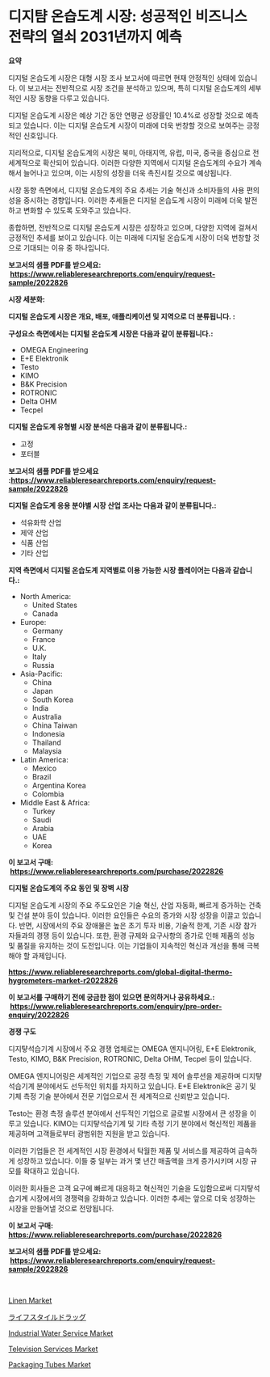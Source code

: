 <p><h1>디지턈 온습도계 시장: 성공적인 비즈니스 전략의 열쇠 2031년까지 예측</h1></p><p><strong>요약</strong></p>
<p><p>디지털 온습도계 시장은 대형 시장 조사 보고서에 따르면 현재 안정적인 상태에 있습니다. 이 보고서는 전반적으로 시장 조건을 분석하고 있으며, 특히 디지털 온습도계의 세부적인 시장 동향을 다루고 있습니다.</p><p>디지털 온습도계 시장은 예상 기간 동안 연평균 성장률인 10.4%로 성장할 것으로 예측되고 있습니다. 이는 디지털 온습도계 시장이 미래에 더욱 번창할 것으로 보여주는 긍정적인 신호입니다.</p><p>지리적으로, 디지털 온습도계의 시장은 북미, 아태지역, 유럽, 미국, 중국을 중심으로 전 세계적으로 확산되어 있습니다. 이러한 다양한 지역에서 디지털 온습도계의 수요가 계속해서 늘어나고 있으며, 이는 시장의 성장을 더욱 촉진시킬 것으로 예상됩니다.</p><p>시장 동향 측면에서, 디지털 온습도계의 주요 추세는 기술 혁신과 소비자들의 사용 편의성을 중시하는 경향입니다. 이러한 추세들은 디지털 온습도계 시장이 미래에 더욱 발전하고 변화할 수 있도록 도와주고 있습니다.</p><p>종합하면, 전반적으로 디지털 온습도계 시장은 성장하고 있으며, 다양한 지역에 걸쳐서 긍정적인 추세를 보이고 있습니다. 이는 미래에 디지털 온습도계 시장이 더욱 번창할 것으로 기대되는 이유 중 하나입니다.</p></p>
<p><strong>보고서의 샘플 PDF를 받으세요: &nbsp;<a href="https://www.reliableresearchreports.com/enquiry/request-sample/2022826">https://www.reliableresearchreports.com/enquiry/request-sample/2022826</a></strong></p>
<p><strong>시장 세분화:</strong></p>
<p><strong> 디지털 온습도계 시장은 개요, 배포, 애플리케이션 및 지역으로 더 분류됩니다. :</strong></p>
<p><strong>구성요소 측면에서는 디지털 온습도계 시장은 다음과 같이 분류됩니다.:</strong></p>
<p><ul><li>OMEGA Engineering</li><li>E+E Elektronik</li><li>Testo</li><li>KIMO</li><li>B&K Precision</li><li>ROTRONIC</li><li>Delta OHM</li><li>Tecpel</li></ul></p>
<p><strong> 디지털 온습도계 유형별 시장 분석은 다음과 같이 분류됩니다.:</strong></p>
<p><ul><li>고정</li><li>포터블</li></ul></p>
<p><strong>보고서의 샘플 PDF를 받으세요 :<a href="https://www.reliableresearchreports.com/enquiry/request-sample/2022826">https://www.reliableresearchreports.com/enquiry/request-sample/2022826</a></strong></p>
<p><strong> 디지털 온습도계 응용 분야별 시장 산업 조사는 다음과 같이 분류됩니다.:</strong></p>
<p><ul><li>석유화학 산업</li><li>제약 산업</li><li>식품 산업</li><li>기타 산업</li></ul></p>
<p><strong>지역 측면에서 디지털 온습도계 지역별로 이용 가능한 시장 플레이어는 다음과 같습니다.:</strong></p>
<p><ul>
    <li>
        North America:
        <ul>
            <li>United States</li>
            <li>Canada</li>
        </ul>
    </li>
    <li>
        Europe:
        <ul>
            <li>Germany</li>
            <li>France</li>
            <li>U.K.</li>
            <li>Italy</li>
            <li>Russia</li>
        </ul>
    </li>
    <li>
        Asia-Pacific:
        <ul>
            <li>China</li>
            <li>Japan</li>
            <li>South Korea</li>
            <li>India</li>
            <li>Australia</li>
            <li>China Taiwan</li>
            <li>Indonesia</li>
            <li>Thailand</li>
            <li>Malaysia</li>
        </ul>
    </li>
    <li>
        Latin America:
        <ul>
            <li>Mexico</li>
            <li>Brazil</li>
            <li>Argentina Korea</li>
            <li>Colombia</li>
        </ul>
    </li>
    <li>
        Middle East & Africa:
        <ul>
            <li>Turkey</li>
            <li>Saudi</li>
            <li>Arabia</li>
            <li>UAE</li>
            <li>Korea</li>
        </ul>
    </li>
    </ul></p>
<p><strong>이 보고서 구매: &nbsp;<a href="https://www.reliableresearchreports.com/purchase/2022826">https://www.reliableresearchreports.com/purchase/2022826</a></strong></p>
<p><strong>디지털 온습도계의 주요 동인 및 장벽 시장</strong></p>
<p><p>디지털 온습도계 시장의 주요 주도요인은 기술 혁신, 산업 자동화, 빠르게 증가하는 건축 및 건설 분야 등이 있습니다. 이러한 요인들은 수요의 증가와 시장 성장을 이끌고 있습니다. 반면, 시장에서의 주요 장애물은 높은 초기 투자 비용, 기술적 한계, 기존 시장 참가자들과의 경쟁 등이 있습니다. 또한, 환경 규제와 요구사항의 증가로 인해 제품의 성능 및 품질을 유지하는 것이 도전입니다. 이는 기업들이 지속적인 혁신과 개선을 통해 극복해야 할 과제입니다.</p></p>
<p><strong><a href="https://www.reliableresearchreports.com/global-digital-thermo-hygrometers-market-r2022826">https://www.reliableresearchreports.com/global-digital-thermo-hygrometers-market-r2022826</a></strong></p>
<p><strong>이 보고서를 구매하기 전에 궁금한 점이 있으면 문의하거나 공유하세요.: &nbsp;<a href="https://www.reliableresearchreports.com/enquiry/pre-order-enquiry/2022826">https://www.reliableresearchreports.com/enquiry/pre-order-enquiry/2022826</a></strong></p>
<p><strong>경쟁 구도</strong></p>
<p><p>디지턓석습기계 시장에서 주요 경쟁 업체로는 OMEGA 엔지니어링, E+E Elektronik, Testo, KIMO, B&K Precision, ROTRONIC, Delta OHM, Tecpel 등이 있습니다.</p><p>OMEGA 엔지니어링은 세계적인 기업으로 공정 측정 및 제어 솔루션을 제공하며 디지턓석습기계 분야에서도 선두적인 위치를 차지하고 있습니다. E+E Elektronik은 공기 및 기체 측정 기술 분야에서 전문 기업으로서 전 세계적으로 신뢰받고 있습니다.</p><p>Testo는 환경 측정 솔루션 분야에서 선두적인 기업으로 글로벌 시장에서 큰 성장을 이루고 있습니다. KIMO는 디지턓석습기계 및 기타 측정 기기 분야에서 혁신적인 제품을 제공하며 고객들로부터 광범위한 지원을 받고 있습니다.</p><p>이러한 기업들은 전 세계적인 시장 환경에서 탁월한 제품 및 서비스를 제공하여 급속하게 성장하고 있습니다. 이들 중 일부는 과거 몇 년간 매출액을 크게 증가시키며 시장 규모를 확대하고 있습니다.</p><p>이러한 회사들은 고객 요구에 빠르게 대응하고 혁신적인 기술을 도입함으로써 디지턓석습기계 시장에서의 경쟁력을 강화하고 있습니다. 이러한 추세는 앞으로 더욱 성장하는 시장을 만들어낼 것으로 전망됩니다.</p></p>
<p><strong>이 보고서 구매: &nbsp; <a href="https://www.reliableresearchreports.com/purchase/2022826">https://www.reliableresearchreports.com/purchase/2022826</a></strong></p>
<p><strong>보고서의 샘플 PDF를 받으세요: &nbsp;<a href="https://www.reliableresearchreports.com/enquiry/request-sample/2022826">https://www.reliableresearchreports.com/enquiry/request-sample/2022826</a></strong><strong></strong></p>
<p>&nbsp;</p>
<p><p><a href="https://issuu.com/reportprime-2/docs/linen-market-size-2030.pptx">Linen Market</a></p><p><a href="https://medium.com/@jacksonwiza1924/%E3%83%A9%E3%82%A4%E3%83%95%E3%82%B9%E3%82%BF%E3%82%A4%E3%83%AB%E8%96%AC%E5%B8%82%E5%A0%B4-2031%E5%B9%B4%E3%81%BE%E3%81%A7%E3%81%AE%E5%8B%95%E5%90%91-%E4%BA%88%E6%B8%AC-%E7%AB%B6%E4%BA%89%E5%88%86%E6%9E%90-67207c3320b5">ライフスタイルドラッグ</a></p><p><a href="https://github.com/nathandecarvalho/Market-Research-Report-List-3/blob/main/industrial-water-service-market.md">Industrial Water Service Market</a></p><p><a href="https://github.com/julyju69/Market-Research-Report-List-3/blob/main/television-services-market.md">Television Services Market</a></p><p><a href="https://issuu.com/reportprime-2/docs/packaging-tubes-market-size-2030.pptx">Packaging Tubes Market</a></p></p>